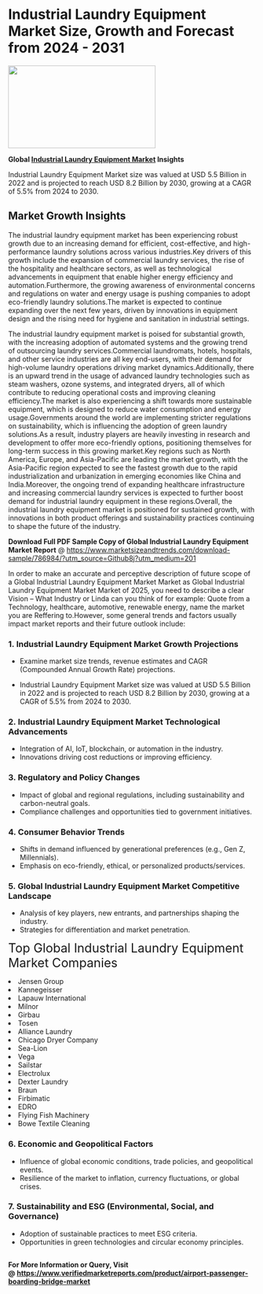<H1>Industrial Laundry Equipment Market Size, Growth and Forecast from 2024 - 2031</H1><img class="aligncenter size-medium wp-image-584254" src="https://thirdeyenews.in/wp-content/uploads/2024/09/Global-Market-Research-300x168.jpeg" alt="" width="300" height="168" /><p><strong>Global&nbsp;<a href="https://www.marketsizeandtrends.com/download-sample/786984/?utm_source=Github8j?utm_medium=201">Industrial Laundry Equipment Market</a> Insights</strong></p><p>Industrial Laundry Equipment Market size was valued at USD 5.5 Billion in 2022 and is projected to reach USD 8.2 Billion by 2030, growing at a CAGR of 5.5% from 2024 to 2030.</p><p><h2>Market Growth Insights</h2> <p>The industrial laundry equipment market has been experiencing robust growth due to an increasing demand for efficient, cost-effective, and high-performance laundry solutions across various industries.Key drivers of this growth include the expansion of commercial laundry services, the rise of the hospitality and healthcare sectors, as well as technological advancements in equipment that enable higher energy efficiency and automation.Furthermore, the growing awareness of environmental concerns and regulations on water and energy usage is pushing companies to adopt eco-friendly laundry solutions.The market is expected to continue expanding over the next few years, driven by innovations in equipment design and the rising need for hygiene and sanitation in industrial settings.</p> <p>The industrial laundry equipment market is poised for substantial growth, with the increasing adoption of automated systems and the growing trend of outsourcing laundry services.Commercial laundromats, hotels, hospitals, and other service industries are all key end-users, with their demand for high-volume laundry operations driving market dynamics.Additionally, there is an upward trend in the usage of advanced laundry technologies such as steam washers, ozone systems, and integrated dryers, all of which contribute to reducing operational costs and improving cleaning efficiency.The market is also experiencing a shift towards more sustainable equipment, which is designed to reduce water consumption and energy usage.Governments around the world are implementing stricter regulations on sustainability, which is influencing the adoption of green laundry solutions.As a result, industry players are heavily investing in research and development to offer more eco-friendly options, positioning themselves for long-term success in this growing market.Key regions such as North America, Europe, and Asia-Pacific are leading the market growth, with the Asia-Pacific region expected to see the fastest growth due to the rapid industrialization and urbanization in emerging economies like China and India.Moreover, the ongoing trend of expanding healthcare infrastructure and increasing commercial laundry services is expected to further boost demand for industrial laundry equipment in these regions.Overall, the industrial laundry equipment market is positioned for sustained growth, with innovations in both product offerings and sustainability practices continuing to shape the future of the industry.</p> <p><span class=""><strong>Download Full PDF Sample Copy of Global Industrial Laundry Equipment Market Report</strong> @ <a href="https://www.marketsizeandtrends.com/download-sample/786984/?utm_source=Github8j?utm_medium=201" target="_blank">https://www.marketsizeandtrends.com/download-sample/786984/?utm_source=Github8j?utm_medium=201</a></span></p><p>In order to make an accurate and perceptive description of future scope of a Global&nbsp;Industrial Laundry Equipment Market Market as Global&nbsp;Industrial Laundry Equipment Market Market of 2025, you need to describe a clear Vision &ndash; What Industry or Linda can you think of for example: Quote from a Technology, healthcare, automotive, renewable energy, name the market you are Reffering to.However, some general trends and factors usually impact market reports and their future outlook include:</p><h3>1.&nbsp;<strong>Industrial Laundry Equipment Market Growth Projections</strong></h3><ul><li>Examine market size trends, revenue estimates and CAGR (Compounded Annual Growth Rate) projections.</li><li><p>Industrial Laundry Equipment Market size was valued at USD 5.5 Billion in 2022 and is projected to reach USD 8.2 Billion by 2030, growing at a CAGR of 5.5% from 2024 to 2030.</p></li></ul><h3>2.&nbsp;<strong>Industrial Laundry Equipment Market Technological Advancements</strong></h3><ul><li>Integration of AI, IoT, blockchain, or automation in the industry.</li><li>Innovations driving cost reductions or improving efficiency.</li></ul><h3>3.&nbsp;<strong>Regulatory and Policy Changes</strong></h3><ul><li>Impact of global and regional regulations, including sustainability and carbon-neutral goals.</li><li>Compliance challenges and opportunities tied to government initiatives.</li></ul><h3>4.&nbsp;<strong>Consumer Behavior Trends</strong></h3><ul><li>Shifts in demand influenced by generational preferences (e.g., Gen Z, Millennials).</li><li>Emphasis on eco-friendly, ethical, or personalized products/services.</li></ul><h3>5.&nbsp;<strong>Global Industrial Laundry Equipment Market Competitive Landscape</strong></h3><ul><li>Analysis of key players, new entrants, and partnerships shaping the industry.</li><li>Strategies for differentiation and market penetration.</li></ul><p data-pm-slice="1 1 []"><span style="color: inherit; font-family: inherit; font-size: 25px;">Top Global Industrial Laundry Equipment Market Companies</span></p><div class="" data-test-id=""><p><li>Jensen Group</li><li> Kannegeisser</li><li> Lapauw International</li><li> Milnor</li><li> Girbau</li><li> Tosen</li><li> Alliance Laundry</li><li> Chicago Dryer Company</li><li> Sea-Lion</li><li> Vega</li><li> Sailstar</li><li> Electrolux</li><li> Dexter Laundry</li><li> Braun</li><li> Firbimatic</li><li> EDRO</li><li> Flying Fish Machinery</li><li> Bowe Textile Cleaning</li></p></div><h3>6.&nbsp;<strong>Economic and Geopolitical Factors</strong></h3><ul><li>Influence of global economic conditions, trade policies, and geopolitical events.</li><li>Resilience of the market to inflation, currency fluctuations, or global crises.</li></ul><h3>7.&nbsp;<strong>Sustainability and ESG (Environmental, Social, and Governance)</strong></h3><ul><li>Adoption of sustainable practices to meet ESG criteria.</li><li>Opportunities in green technologies and circular economy principles.</li></ul><h2><strong style="font-size: 14px;">For More Information or Query, Visit @&nbsp;</strong><a style="background-color: #ffffff; font-size: 14px;" href="https://www.marketsizeandtrends.com/report/industrial-laundry-equipment-market/" target="_blank">https://www.verifiedmarketreports.com/product/airport-passenger-boarding-bridge-market</a></h2>